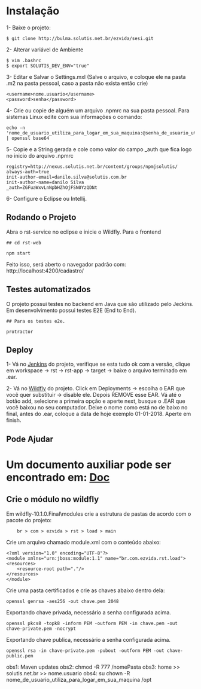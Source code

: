 Instalação
==========

1- Baixe o projeto: 

```
$ git clone http://bulma.solutis.net.br/ezvida/sesi.git
```

2- Alterar variável de Ambiente

```
$ vim .bashrc
$ export SOLUTIS_DEV_ENV="true"
```

3- Editar e Salvar o Settings.mxl (Salve o arquivo, e coloque ele na pasta .m2 na pasta pessoal, caso a pasta não exista então crie)

```
<username>nome.usuario</username>
<password>senha</password>
```

4- Crie ou copie de alguém um arquivo .npmrc na sua pasta pessoal. Para sistemas Linux edite com sua informações o comando:

```
echo -n 'nome_de_usuario_utiliza_para_logar_em_sua_maquina:@senha_de_usuario_utiliza_para_logar_em_sua_maquina' | openssl base64
```

5- Copie e a String gerada e cole como valor do campo _auth que fica logo no inicio do arquivo .npmrc

```
registry=http://nexus.solutis.net.br/content/groups/npmjsolutis/
always-auth=true
init-author-email=danilo.silva@solutis.com.br
init-author-name=danilo Silva
_auth=ZGFuaWxvLnNpbHZhOjFSN0YzQDNt
```
6- Configure o Eclipse ou Intellij.

## Rodando o Projeto

Abra o rst-service no eclipse e inicie o Wildfly. 
Para o frontend

```
## cd rst-web

npm start
```

Feito isso, será aberto o navegador padrão com: http://localhost:4200/cadastro/

## Testes automatizados

O projeto possui testes no backend em Java que são utilizado pelo Jeckins. Em desenvolvimento possui testes E2E (End to End). 

```
## Para os testes e2e.

protractor
```

## Deploy

1- Vá no [Jenkins](http://jenkins.solutis.net.br/job/sesi%20rst/) do projeto, verifique se esta tudo ok com a versão, clique em workspace -> rst -> rst-app -> target -> baixe o arquivo terminado em .ear.

 2- Vá no [Wildfly](http://dev-wildfly.sesivivamais.com.br:9990/console/App.html#standalone-deployments) do projeto. Click em Deployments ->
escolha o EAR que você quer substituir -> disable ele. Depois REMOVE esse EAR. Vá até o botão add, selecione a primeira opção e aperte next, busque o .EAR que você baixou no seu computador.
Deixe o nome como está no de baixo no final, antes do .ear, coloque a data de hoje exemplo 01-01-2018. Aperte em finish.

## Pode Ajudar

# Um documento auxiliar pode ser encontrado em: [Doc](https://docs.google.com/document/d/12R7p-5y0QOlEIvBe_p0T0OIxLn0vWr3TmTSlKtlbcrE/edit?usp=sharing) 

## Crie o módulo no wildfly

Em wildfly-10.1.0.Final\modules crie a estrutura de pastas de acordo com o pacote do projeto:
```
	br > com > ezvida > rst > load > main
```
Crie um arquivo chamado module.xml com o conteúdo abaixo:
```
<?xml version="1.0" encoding="UTF-8"?>
<module xmlns="urn:jboss:module:1.1" name="br.com.ezvida.rst.load">
<resources>
    <resource-root path="."/>
</resources>
</module>
```
Crie uma pasta certificados e crie as chaves abaixo dentro dela:

```
openssl genrsa -aes256 -out chave.pem 2048
```

Exportando chave privada, necessário a senha configurada acima.

```
openssl pkcs8 -topk8 -inform PEM -outform PEM -in chave.pem -out chave-private.pem -nocrypt
```

Exportando chave publica, necessário a senha configurada acima.

```
openssl rsa -in chave-private.pem -pubout -outform PEM -out chave-public.pem
```

obs1: Maven updates
obs2: chmod -R 777 /nomePasta 
obs3: home >> solutis.net.br >> nome.usuario
obs4: su chown -R nome_de_usuario_utiliza_para_logar_em_sua_maquina /opt


